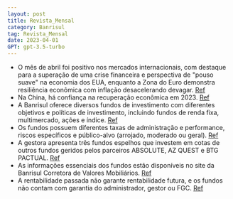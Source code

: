 ```yaml
---
layout: post
title: Revista_Mensal
category: Banrisul
tag: Revista_Mensal
date: 2023-04-01
GPT: gpt-3.5-turbo
---
```


- O mês de abril foi positivo nos mercados internacionais, com destaque para a superação de uma crise financeira e perspectiva de "pouso suave" na economia dos EUA, enquanto a Zona do Euro demonstra resiliência econômica com inflação desacelerando devagar.
<a href="#" onclick="search_on_pdf('O mês de abril foi de otimismo nos mercados internacionais, em reação, em grande medida, à aparente')">Ref</a>
- Na China, há confiança na recuperação econômica em 2023.
<a href="#" onclick="search_on_pdf('Já na China, apesar da desaceleração na atividade industrial revelada pela última leitura de PMI, o')">Ref</a>
- A Banrisul oferece diversos fundos de investimento com diferentes objetivos e políticas de investimento, incluindo fundos de renda fixa, multimercado, ações e índice.
<a href="#" onclick="search_on_pdf('Informações Essenciais está disponível em www.banrisul.com.br >  Investimentos > Fundos de Investime')">Ref</a>
- Os fundos possuem diferentes taxas de administração e performance, riscos específicos e público-alvo (arrojado, moderado ou geral).
<a href="#" onclick="search_on_pdf('administração e outros encargos pertinentes ao fundo. Os Fundos de Investimento não contam com a gar')">Ref</a>
- A gestora apresenta três fundos espelhos que investem em cotas de outros fundos geridos pelos parceiros ABSOLUTE, AZ QUEST e BTG PACTUAL.
<a href="#" onclick="search_on_pdf('atravésdeinvestimentos em cotas do BTG PACTUAL Absoluto Institucional Ações,sob a gestão do parce')">Ref</a>
- As informações essenciais dos fundos estão disponíveis no site da Banrisul Corretora de Valores Mobiliários.
<a href="#" onclick="search_on_pdf('Informações Essenciais está disponível em www.banrisulcorretora.com.br >  Nossos Produtos > Fundos d')">Ref</a>
- A rentabilidade passada não garante rentabilidade futura, e os fundos não contam com garantia do administrador, gestor ou FGC.
<a href="#" onclick="search_on_pdf('Fundos de Investimento não contam com a garantia do administrador do fundo, do gestor da carteira, d')">Ref</a>
